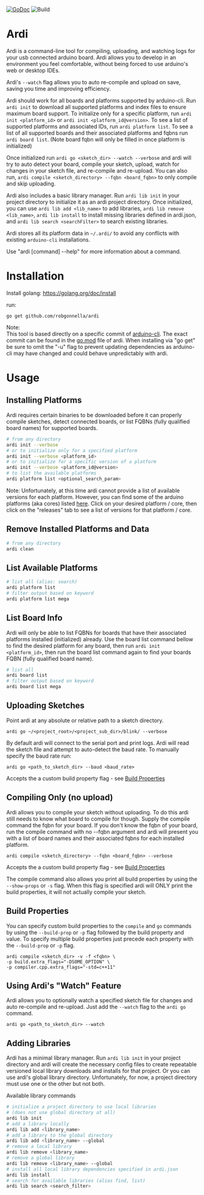 [![GoDoc](https://godoc.org/github.com/robgonnella/ardi?status.svg)](https://godoc.org/github.com/robgonnella/ardi) ![Build](https://codebuild.us-east-1.amazonaws.com/badges?uuid=eyJlbmNyeXB0ZWREYXRhIjoiclFVTnRkYjY1QXlnTjdueC9rZFhhRjNXVzdaUlZhL0tpdW9wMlA4TU94MC9POU5lcGJkTE4rSDJkSTdhYWJianBPWDhXdzR4a2x3U1lZL1h1NEYzSzBBPSIsIml2UGFyYW1ldGVyU3BlYyI6ImUxUXhjTjhhZFlHb0Q5b3AiLCJtYXRlcmlhbFNldFNlcmlhbCI6MX0%3D&branch=master)


# Ardi

Ardi is a command-line tool for compiling, uploading, and watching logs for
your usb connected arduino board. Ardi allows you to develop in an environment
you feel comfortable, without being forced to use arduino's web or desktop IDEs.

Ardi's `--watch` flag allows you to auto re-compile and upload on save, saving
you time and improving efficiency.

Ardi should work for all boards and platforms supported by arduino-cli.
Run `ardi init` to download all supported platforms and index files to ensure
maximum board support. To initialize only for a specific platform, run
`ardi init <platform_id>` or `ardi init <platform_id@version>`. To see a list of
supported platforms and associated IDs, run `ardi platform list`. To see a list
of all supported boards and their associated platforms and fqbns run
`ardi board list`.
(Note board fqbn will only be filled in once platform is initialized)

Once initialized run `ardi go <sketch_dir> --watch --verbose` and ardi will try
to auto detect your board, compile your sketch, upload, watch for changes in
your sketch file, and re-compile and re-upload. You can also run,
`ardi compile <sketch_directory> --fqbn <board_fqbn>` to only compile and
skip uploading.

Ardi also includes a basic library manager. Run `ardi lib init` in your project
directory to initialize it as an ardi project directory. Once initialized,
you can use `ardi lib add <lib_name>` to add libraries,
`ardi lib remove <lib_name>`, `ardi lib install` to install missing libraries
defined in ardi.json, and `ardi lib search <searchFilter>` to search existing
libraries.

Ardi stores all its platform data in `~/.ardi/` to avoid any conflicts with
existing `arduino-cli` installations.

Use "ardi [command] --help" for more information about a command.

# Installation

  Install golang: https://golang.org/doc/install

  run:

    go get github.com/robgonnella/ardi

  Note:<br/>
  This tool is based directly on a specific commit of [arduino-cli]. The exact
  commit can be found in the [go.mod](./go.mod) file of ardi. When installing
  via "go get" be sure to omit the "-u" flag to prevent updating dependencies
  as arduino-cli may have changed and could behave unpredictably with ardi.

# Usage

## Installing Platforms

Ardi requires certain binaries to be downloaded before it can properly compile
sketches, detect connected boards, or list FQBNs (fully qualified board names)
for supported boards.

```bash
# from any directory
ardi init --verbose
# or to initialize only for a specified platform
ardi init --verbose <platform_id>
# or to initialize for a specific version of a platform
ardi init --verbose <platform_id@version>
# to list the available platforms
ardi platform list <optional_search_param>
```

Note: Unfortunately, at this time ardi cannot provide a list of available
versions for each platform. However, you can find some of the arduino
platforms (aka cores) listed
[here](https://github.com/arduino?utf8=%E2%9C%93&q=core&type=&language=). Click
on your desired platform / core, then click on the "releases" tab to see
a list of versions for that platform / core.

## Remove Installed Platforms and Data

```bash
# from any directory
ardi clean
```

## List Available Platforms

```bash
# list all (alias: search)
ardi platform list
# filter output based on keyword
ardi platform list mega
```

## List Board Info

Ardi will only be able to list FQBNs for boards that have their associated
platforms installed (initialized) already. Use the board list command
bellow to find the desired platform for any board, then run
`ardi init <platform_id>`, then run the board list command again to find your
boards FQBN (fully qualified board name).

```bash
# list all
ardi board list
# filter output based on keyword
ardi board list mega
```

## Uploading Sketches

Point ardi at any absolute or relative path to a sketch directory.

    ardi go ~/<project_root>/<project_sub_dir>/blink/ --verbose

By default ardi will connect to the serial port and print logs. Ardi will read
the sketch file and attempt to auto-detect the baud rate. To manually specify
the baud rate run:

    ardi go <path_to_sketch_dir> --baud <baud_rate>

Accepts the a custom build property flag - see
[Build Properties](#Build-Properties)

## Compiling Only (no upload)

Ardi allows you to compile your sketch without uploading. To do this ardi still
needs to know what board to compile for though. Supply the compile command the
fqbn for your board. If you don't know the fqbn of your board, run the compile
command with no --fqbn argument and ardi will present you with a list of board
names and their associated fqbns for each installed platform.

    ardi compile <sketch_directory> --fqbn <board_fqbn> --verbose

Accepts the a custom build property flag - see
[Build Properties](#Build-Properties)

The compile command also allows you print all build properties by using the
`--show-props` or `-s` flag. When this flag is specified ardi will ONLY
print the build properties, it will not actually compile your sketch.

## Build Properties

You can specify custom build properties to the `compile` and `go` commands by
using the `--build-prop` or `-p` flag followed by the build property and value.
To specify multiple build properties just precede each property with the
`--build-prop` or `-p` flag.

    ardi compile <sketch_dir> -v -f <fqbn> \
    -p build.extra_flags="-DSOME_OPTION" \
    -p compiler.cpp.extra_flags="-std=c++11"

## Using Ardi's "Watch" Feature

Ardi allows you to optionally watch a specified sketch file for changes and
auto re-compile and re-upload. Just add the `--watch` flag to the `ardi go`
command.

    ardi go <path_to_sketch_dir> --watch

## Adding Libraries

Ardi has a minimal library manager. Run `ardi lib init` in your project
directory and ardi will create the necessary config files to create repeatable
versioned local library downloads and installs for that project. Or you can use
ardi's global library directory. Unfortunately, for now, a project directory
must use one or the other but not both.

Available library commands

```bash
# initialize a project directory to use local libraries
# (does not use global directory at all)
ardi lib init
# add a library locally
ardi lib add <library_name>
# add a library to the global directory
ardi lib add <library_name> --global
# remove a local library
ardi lib remove <library_name>
# remove a global library
ardi lib remove <library_name> --global
# install all local library dependencies specified in ardi.json
ardi lib install
# search for available libraries (alias find, list)
ardi lib search <search_filter>
```

[arduino-cli]: https://github.com/arduino/arduino-cli
